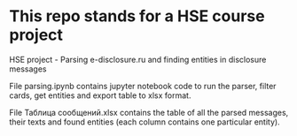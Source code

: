 # This repo stands for a HSE course project
HSE project - Parsing e-disclosure.ru and finding entities in disclosure messages

File parsing.ipynb contains jupyter notebook code to run the parser, filter cards, get entities and export table to xlsx format.

File Таблица сообщений.xlsx contains the table of all the parsed messages, their texts and found entities (each column contains one particular entity).
